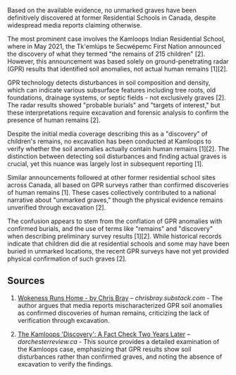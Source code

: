 Based on the available evidence, no unmarked graves have been definitively discovered at former Residential Schools in Canada, despite widespread media reports claiming otherwise.

The most prominent case involves the Kamloops Indian Residential School, where in May 2021, the Tk'emlúps te Secwépemc First Nation announced the discovery of what they termed "the remains of 215 children" [2]. However, this announcement was based solely on ground-penetrating radar (GPR) results that identified soil anomalies, not actual human remains [1][2].

GPR technology detects disturbances in soil composition and density, which can indicate various subsurface features including tree roots, old foundations, drainage systems, or septic fields - not exclusively graves [2]. The radar results showed "probable burials" and "targets of interest," but these interpretations require excavation and forensic analysis to confirm the presence of human remains [2].

Despite the initial media coverage describing this as a "discovery" of children's remains, no excavation has been conducted at Kamloops to verify whether the soil anomalies actually contain human remains [1][2]. The distinction between detecting soil disturbances and finding actual graves is crucial, yet this nuance was largely lost in subsequent reporting [1].

Similar announcements followed at other former residential school sites across Canada, all based on GPR surveys rather than confirmed discoveries of human remains [1]. These cases collectively contributed to a national narrative about "unmarked graves," though the physical evidence remains unverified through excavation [2].

The confusion appears to stem from the conflation of GPR anomalies with confirmed burials, and the use of terms like "remains" and "discovery" when describing preliminary survey results [1][2]. While historical records indicate that children did die at residential schools and some may have been buried in unmarked locations, the recent GPR surveys have not yet provided physical confirmation of such graves [2].

## Sources

1. [Wokeness Runs Home - by Chris Bray](https://chrisbray.substack.com/p/wokeness-runs-home) – *chrisbray.substack.com* - The author argues that media reports mischaracterized GPR soil anomalies as confirmed discoveries of human remains, criticizing the lack of verification through excavation.

2. [The Kamloops 'Discovery': A Fact Check Two Years Later](https://www.dorchesterreview.ca/blogs/news/the-kamloops-discovery-a-fact-check-two-years-later) – *dorchesterreview.ca* - This source provides a detailed examination of the Kamloops case, emphasizing that GPR results show soil disturbances rather than confirmed graves, and noting the absence of excavation to verify the findings.